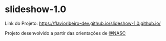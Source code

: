 # slideshow-1.0

Link do Projeto: https://flavioribeiro-dev.github.io/slideshow-1.0.github.io/

Projeto desenvolvido a partir das orientações de <a href="">@NASC</a>
